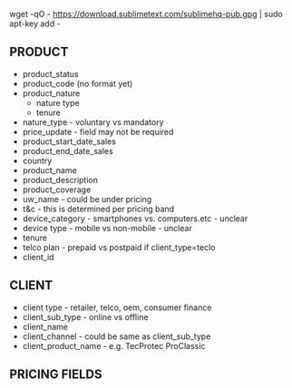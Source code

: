 wget -qO - https://download.sublimetext.com/sublimehq-pub.gpg | sudo apt-key add -

## PRODUCT
- product_status
- product_code (no format yet)
- product_nature
  - nature type 
  - tenure
- nature_type - voluntary vs mandatory
- price_update - field may not be required
- product_start_date_sales
- product_end_date_sales
- country
- product_name
- product_description
- product_coverage
- uw_name - could be under pricing
- t&c - this is determined per pricing band
- device_category - smartphones vs. computers.etc - unclear
- device type - mobile vs non-mobile - unclear
- tenure 
- telco plan - prepaid vs postpaid if client_type=teclo
- client_id

## CLIENT
- client type - retailer, telco, oem, consumer finance
- client_sub_type - online vs offline
- client_name
- client_channel - could be same as client_sub_type
- client_product_name - e.g. TecProtec ProClassic

## PRICING FIELDS






